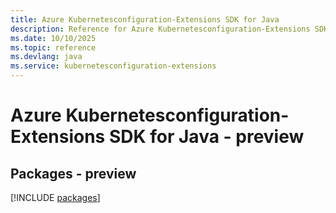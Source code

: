```yaml
---
title: Azure Kubernetesconfiguration-Extensions SDK for Java
description: Reference for Azure Kubernetesconfiguration-Extensions SDK for Java
ms.date: 10/10/2025
ms.topic: reference
ms.devlang: java
ms.service: kubernetesconfiguration-extensions
---
```

# Azure Kubernetesconfiguration-Extensions SDK for Java - preview
## Packages - preview
[!INCLUDE [packages](kubernetesconfiguration-extensions-index.md)]
